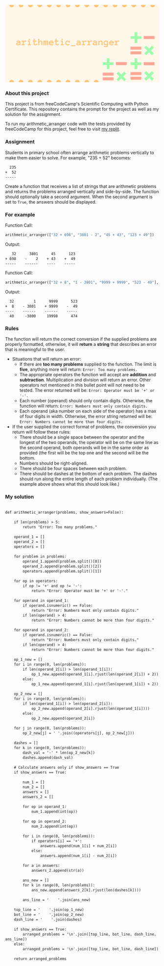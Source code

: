 ![](ArithmeticFormatterCover.png)

### About this project

This project is from freeCodeCamp's Scientific Computing with Python Certificate. This repository contains the prompt for the project as well as my solution for the assignment. 

To run my arithmetic_arranger code with the tests provided by freeCodeCamp for this project, feel free to visit [my replit](https://replit.com/@NataliaRosado1/arithmetic-formatter).


### Assignment

Students in primary school often arrange arithmetic problems vertically to make them easier to solve. For example, "235 + 52" becomes:
```
  235
+  52
-----
```

Create a function that receives a list of strings that are arithmetic problems and returns the problems arranged vertically and side-by-side. The function should optionally take a second argument. When the second argument is set to `True`, the answers should be displayed.

### For example

Function Call:
```py
arithmetic_arranger(["32 + 698", "3801 - 2", "45 + 43", "123 + 49"])
```

Output:
```
   32      3801      45      123
+ 698    -    2    + 43    +  49
-----    ------    ----    -----
```

Function Call:
```py
arithmetic_arranger(["32 + 8", "1 - 3801", "9999 + 9999", "523 - 49"], True)
```

Output:
```
  32         1      9999      523
+  8    - 3801    + 9999    -  49
----    ------    ------    -----
  40     -3800     19998      474
```

### Rules

The function will return the correct conversion if the supplied problems are properly formatted, otherwise, it will **return** a **string** that describes an error that is meaningful to the user.


* Situations that will return an error:
  * If there are **too many problems** supplied to the function. The limit is **five**, anything more will return:
    `Error: Too many problems.`
  * The appropriate operators the function will accept are **addition** and **subtraction**. Multiplication and division will return an error. Other operators not mentioned in this bullet point will not need to be tested. The error returned will be:
    `Error: Operator must be '+' or '-'.`
  * Each number (operand) should only contain digits. Otherwise, the function will return:
    `Error: Numbers must only contain digits.`
  * Each operand (aka number on each side of the operator) has a max of four digits in width. Otherwise, the error string returned will be:
    `Error: Numbers cannot be more than four digits.`
*  If the user supplied the correct format of problems, the conversion you return will follow these rules:
    * There should be a single space between the operator and the longest of the two operands, the operator will be on the same line as the second operand, both operands will be in the same order as provided (the first will be the top one and the second will be the bottom.
    * Numbers should be right-aligned.
    * There should be four spaces between each problem.
    * There should be dashes at the bottom of each problem. The dashes should run along the entire length of each problem individually. (The example above shows what this should look like.)

### My solution

```

def arithmetic_arranger(problems, show_answers=False):
    
    if len(problems) > 5:
        return "Error: Too many problems."
    
    operand_1 = []
    operand_2 = []
    operators = []
    
    for problem in problems:
        operand_1.append(problem.split()[0])
        operand_2.append(problem.split()[2])
        operators.append(problem.split()[1])
        
    for op in operators:
        if op != '+' and op != '-':
            return "Error: Operator must be '+' or '-'."
        
    for operand in operand_1:
        if operand.isnumeric() == False:
            return "Error: Numbers must only contain digits."
        if len(operand) > 4:
            return "Error: Numbers cannot be more than four digits."
        
    for operand in operand_2:
        if operand.isnumeric() == False:
            return "Error: Numbers must only contain digits."  
        if len(operand) > 4:
            return "Error: Numbers cannot be more than four digits."
      
    op_1_new = []
    for i in range(0, len(problems)):
        if len(operand_2[i]) > len(operand_1[i]):
            op_1_new.append(operand_1[i].rjust(len(operand_2[i]) + 2))
        else:
            op_1_new.append(operand_1[i].rjust(len(operand_1[i]) + 2))
            
    op_2_new = []
    for i in range(0, len(problems)):
        if len(operand_1[i]) > len(operand_2[i]):
            op_2_new.append(operand_2[i].rjust(len(operand_1[i])))
        else:
            op_2_new.append(operand_2[i]) 
            
    for j in range(0, len(problems)):
        op_2_new[j] = ' '.join((operators[j], op_2_new[j]))
    
    dashes = []
    for k in range(0, len(problems)):
        dash_val = '-' * len(op_2_new[k])
        dashes.append(dash_val)
        
    # Calculate answers only if show_answers == True
    if show_answers == True:
        
        num_1 = []
        num_2 = []
        answers = []
        answers_2 = []
        
        for op in operand_1:
            num_1.append(int(op))
            
        for op in operand_2:
            num_2.append(int(op))
        
        for i in range(0, len(problems)):
            if operators[i] == '+':
                answers.append(num_1[i] + num_2[i])
            else:
                answers.append(num_1[i] - num_2[i])
                
        for a in answers:
            answers_2.append(str(a))
                
        ans_new = []
        for k in range(0, len(problems)):   
            ans_new.append(answers_2[k].rjust(len(dashes[k])))
        
        ans_line = '    '.join(ans_new)
    
    top_line = '    '.join(op_1_new)
    bot_line = '    '.join(op_2_new)
    dash_line = '    '.join(dashes)
    
    if show_answers == True:
        arranged_problems = '\n'.join([top_line, bot_line, dash_line, ans_line])
    else:
        arranged_problems = '\n'.join([top_line, bot_line, dash_line])
        
    return arranged_problems
    
```
